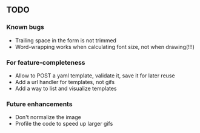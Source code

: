 ## TODO
### Known bugs
* Trailing space in the form is not trimmed
* Word-wrapping works when calculating font size, not when drawing(!!!)


### For feature-completeness

* Allow to POST a yaml template, validate it, save it for later reuse
* Add a url handler for templates, not gifs
* Add a way to list and visualize templates

### Future enhancements

* Don't normalize the image
* Profile the code to speed up larger gifs